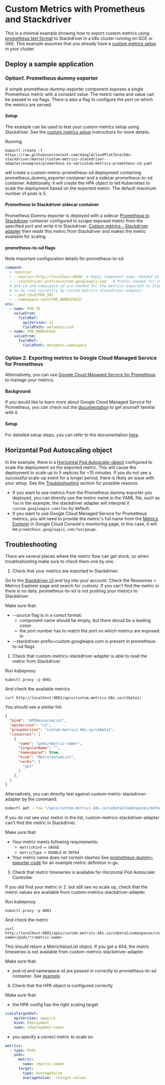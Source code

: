 # Custom Metrics with Prometheus and Stackdriver

This is a minimal example showing how to export custom metrics using 
[prometheus text format](https://prometheus.io/docs/instrumenting/exposition_formats/) to Stackdriver
in a k8s cluster running on GCE or GKE. This example assumes that you already have
a [custom metrics setup] in your cluster.

## Deploy a sample application

### Option1. Prometheus dummy exporter

A simple prometheus-dummy-exporter component exposes a single Prometheus metric 
with a constant value. The metric name and value can be passed in via flags.
There is also a flag to configure the port on which the metrics are served. 

#### Setup

The example can be used to test your custom metrics setup using Stackdriver. See the [custom metrics setup] instructions for more details.

Running 
```
kubectl create -f https://raw.githubusercontent.com/GoogleCloudPlatform/k8s-stackdriver/master/custom-metrics-stackdriver-adapter/examples/prometheus-to-sd/custom-metrics-prometheus-sd.yaml 
```
will create a custom-metric-prometheus-sd deployment containing prometheus_dummy_exporter container and a sidecar prometheus-to-sd container.
Additionally, it will create the HPA object to tell Kubernetes to scale the deployment based on the exported metric. The default maximum number of
pods is 5.

#### Prometheus to Stackdriver sidecar container

Prometheus Dummy exporter is deployed with a sidecar [Prometheus to Stackdriver] container
configured to scrape exposed metric from the specified port and write it to Stackdriver. 
[Custom metrics - Stackdriver adapter] then reads this metric from Stackdriver 
and makes the metric available for scaling.

#### prometheus-to-sd flags
Note important configuration details for prometheus-to-sd
```yaml	
command:
  - /monitor
  - --source=:http://localhost:8080  # Empty component name. Needed to avoid slashes in the custom metric name. Port number has to match the one configured for prometheus_dummy_exporter.
  - --stackdriver-prefix=custom.googleapis.com   # Prefix needed for custom metrics
  # pod-id and namespace-id are needed for the metrics exported to Stackdriver
  # to be read correctly by custom-metrics-stackdriver-adapter.
  - --pod-id=$(POD_ID)
  - --namespace-id=$(POD_NAMESPACE)
env:
  - name: POD_ID
    valueFrom:
      fieldRef:
        apiVersion: v1
        fieldPath: metadata.uid
  - name: POD_NAMESPACE
    valueFrom:
      fieldRef:
        fieldPath: metadata.namespace
```


### Option 2. Exporting metrics to Google Cloud Managed Service for Prometheus

Alternatively, you can use [Google Cloud Managed Service for Prometheus](https://cloud.google.com/managed-prometheus) to manage your metrics.

#### Background

If you would like to learn more about Google Cloud Managed Service for Prometheus, you can check out the [documentation](https://cloud.google.com/stackdriver/docs/managed-prometheus/setup-managed) to get yourself familiar with it.

#### Setup

For detailed setup steps, you can refer to the documentation [here](https://cloud.google.com/stackdriver/docs/managed-prometheus/setup-managed#config-mgd-collection).


## Horizontal Pod Autoscaling object

In the example, there is a [Horizontal Pod Autoscaler object](https://kubernetes.io/docs/tasks/run-application/horizontal-pod-autoscale/) configured to scale the deployment on the exported metric. This will
cause the deployment to scale up to 5 replicas for ~15 minutes. If you do not see a successful scale-up event for a longer period, there is likely an issue with your setup. See the [Troubleshooting](#troubleshoooting) section for possible reasons.

- If you want to use metrics from the Prometheus dummy exporter you deployed, you can directly use the metric name in the YAML file, such as `foo` in the example, the stackdriver adapter will interpret it `custom.googleapis.com|foo` by default.
- If you want to use Google Cloud Managed Service for Prometheus metrics, you will need to provide the metric's full name from the [Metrics Explorer](https://console.cloud.google.com/monitoring/metrics-explorer) in Google Cloud Console's monitoring page, in this case, it will be `prometheus.googleapis.com|foo|gauge`.


## Troubleshooting

There are several places where the metric flow can get stuck, so when troubleshooting
make sure to check them one by one.

1. Check that your metrics are exported to Stackdriver.

Go to the [Stackdriver UI](https://app.google.stackdriver.com/) and log into your account. 
Check the Resources > Metrics Explorer page and search for custom/<metric-name>. If you 
can't find the metric or there is no data, prometheus-to-sd is not pushing your metrics to Stackdriver.

Make sure that:
* --source flag is in a corect format:
	* component name should be empty, but there shoud be a leading colon
  * the port number has to match the port on which metrics are exposed in 
* --stackdriver-prefix=custom.googleapis.com is present in prometheus-to-sd flags

2. Check that custom-metrics-stackdriver-adapter is able to read the metric from Stackdriver

Run kubeproxy 
```
kubectl proxy -p 8001
```
And check the available metrics
```
curl http://localhost:8001/apis/custom.metrics.k8s.io/v1beta1/
```
You should see a similar list:
```json
{
  "kind": "APIResourceList",
  "apiVersion": "v1",
  "groupVersion": "custom.metrics.k8s.io/v1beta1",
  "resources": [
    {
      "name": "pods/<metric-name>",
      "singularName": "",
      "namespaced": true,
      "kind": "MetricValueList",
      "verbs": [
        "get"
      ]
    },
  ]
}
```
Alternatively, you can directly test against custom-metric-stackdriver-adapter by the command:
```sh
kubectl get --raw "/apis/custom.metrics.k8s.io/v1beta2/namespaces/default/pods/*/prometheus.googleapis.com|foo|gauge" | jq .
```

If you do not see your metric in the list, custom-metrics-stackdriver-adapter
can't find the metric in Stackdriver.

Make sure that:
* Your metric meets following requirements:
  * `metricKind = GAUGE`
  * `metricType = DOUBLE` or `INT64`
* Your metric name does not contain slashes
See [prometheus-dummy-exporter code] for an example metric definition in go.

3. Check that metric timeseries is available for Horizontal Pod Autoscaler Controller

If you did find your metric in 2. but still see no scale up, check that the metric
values are available from custom-metrics-stackdriver-adapter.

Run kubeproxy 
```
kubectl proxy -p 8001
```
And check the metric
```
curl http://localhost:8001/apis/custom.metrics.k8s.io/v1beta1/namespaces/<namespace-name>/pods/*/<metric-name>
```

This should return a MetricValueList object. If you get a 404, the metric timeseries is not available from
custom-metrics-stackdriver-adapter.

Make sure that:
* pod-id and namespace-id are passed in correctly to prometheus-to-sd container. See [example](#prometheus-to-sd-flags)

4. Check that the HPA object is configured correctly

Make sure that:
* the HPA config has the right scaling target
```yaml
scaleTargetRef:
    apiVersion: apps/v1
    kind: Deployment
    name: <deployment-name>
```
* you specify a correct metric to scale on
```yaml
metrics:
  - type: Pods
    pods:
      metric:
        name: <metric-name>
      target:
        type: AverageValue
        averageValue:  <target-value>
```


[Prometheus to Stackdriver]:
https://github.com/GoogleCloudPlatform/k8s-stackdriver/tree/master/prometheus-to-sd
[Custom metrics - Stackdriver adapter]:
https://github.com/GoogleCloudPlatform/k8s-stackdriver/tree/master/custom-metrics-stackdriver-adapter
[custom metrics setup]:
https://github.com/GoogleCloudPlatform/k8s-stackdriver/tree/master/custom-metrics-stackdriver-adapter#configure-cluster
[Horizontal Pod Autoscaler object]:
https://github.com/kubernetes/community/blob/master/contributors/design-proposals/autoscaling/horizontal-pod-autoscaler.md#horizontalpodautoscaler-object
[prometheus-dummy-exporter code]:
https://github.com/GoogleCloudPlatform/k8s-stackdriver/tree/master/custom-metrics-stackdriver-adapter/examples/prometheus-to-sd/prometheus_dummy_exporter.go
